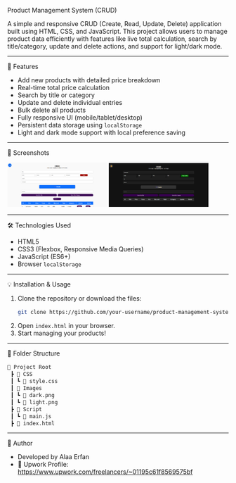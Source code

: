 
Product Management System (CRUD)

A simple and responsive CRUD (Create, Read, Update, Delete) application built using HTML, CSS, and JavaScript. This project allows users to manage product data efficiently with features like live total calculation, search by title/category, update and delete actions, and support for light/dark mode.

---

🚀 Features

- Add new products with detailed price breakdown
- Real-time total price calculation
- Search by title or category
- Update and delete individual entries
- Bulk delete all products
- Fully responsive UI (mobile/tablet/desktop)
- Persistent data storage using `localStorage`
- Light and dark mode support with local preference saving

---

📸 Screenshots

> <p float="left">
  <img src="Images/light.png" width="45%" />
  <img src="Images/dark.png" width="45%" />
</p>

---

🛠 Technologies Used

- HTML5
- CSS3 (Flexbox, Responsive Media Queries)
- JavaScript (ES6+)
- Browser `localStorage`

---
💡 Installation & Usage

1. Clone the repository or download the files:
   ```bash
   git clone https://github.com/your-username/product-management-system.git
   ```
2. Open `index.html` in your browser.
3. Start managing your products!

---

📂 Folder Structure

```
📁 Project Root
 ┣ 📁 CSS
 ┃ ┗ 📄 style.css
 ┃ 📁 Images
 ┃ ┗ 📄 dark.png
 ┃ ┗ 📄 light.png
 ┣ 📁 Script
 ┃ ┗ 📄 main.js
 ┣ 📄 index.html
```

---

📣 Author

- Developed by Alaa Erfan
- 💼 Upwork Profile: https://www.upwork.com/freelancers/~01195c61f8569575bf
